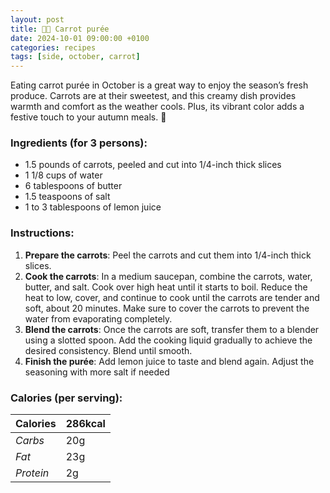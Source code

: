 ```yaml
---
layout: post
title: 👨‍🍳 Carrot purée
date: 2024-10-01 09:00:00 +0100
categories: recipes
tags: [side, october, carrot]
---
```


Eating carrot purée in October is a great way to enjoy the season’s fresh produce. Carrots are at their sweetest, and this creamy dish provides warmth and comfort as the weather cools. Plus, its vibrant color adds a festive touch to your autumn meals. 🥕

### Ingredients (for 3 persons):
- 1.5 pounds of carrots, peeled and cut into 1/4-inch thick slices
- 1 1/8 cups of water
- 6 tablespoons of butter
- 1.5 teaspoons of salt
- 1 to 3 tablespoons of lemon juice

### Instructions:

1. **Prepare the carrots**: Peel the carrots and cut them into 1/4-inch thick slices.
2. **Cook the carrots**: In a medium saucepan, combine the carrots, water, butter, and salt. Cook over high heat until it starts to boil. Reduce the heat to low, cover, and continue to cook until the carrots are tender and soft, about 20 minutes. Make sure to cover the carrots to prevent the water from evaporating completely.
3. **Blend the carrots**: Once the carrots are soft, transfer them to a blender using a slotted spoon. Add the cooking liquid gradually to achieve the desired consistency. Blend until smooth.
4. **Finish the purée**: Add lemon juice to taste and blend again. Adjust the seasoning with more salt if needed 

### Calories (per serving):

| **Calories** | 286kcal |
| ----------- | ----------- |
| *Carbs* | 20g |
| *Fat* | 23g |
| *Protein* | 2g |